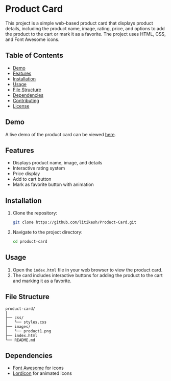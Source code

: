 # Product Card

This project is a simple web-based product card that displays product details, including the product name, image, rating, price, and options to add the product to the cart or mark it as a favorite. The project uses HTML, CSS, and Font Awesome icons.

## Table of Contents

- [Demo](#demo)
- [Features](#features)
- [Installation](#installation)
- [Usage](#usage)
- [File Structure](#file-structure)
- [Dependencies](#dependencies)
- [Contributing](#contributing)
- [License](#license)

## Demo

A live demo of the product card can be viewed [here](https://litikesh.github.io/Product-Card/).

## Features

- Displays product name, image, and details
- Interactive rating system
- Price display
- Add to cart button
- Mark as favorite button with animation

## Installation

1. Clone the repository:
   ```bash
   git clone https://github.com/litikesh/Product-Card.git
   ```
2. Navigate to the project directory:
   ```bash
   cd product-card
   ```

## Usage

1. Open the `index.html` file in your web browser to view the product card.
2. The card includes interactive buttons for adding the product to the cart and marking it as a favorite.

## File Structure

```
product-card/
│
├── css/
│   └── styles.css
├── images/
│   └── product1.png
├── index.html
└── README.md
```

## Dependencies

- [Font Awesome](https://cdnjs.cloudflare.com/ajax/libs/font-awesome/4.7.0/css/font-awesome.min.css) for icons
- [Lordicon](https://cdn.lordicon.com/qjzruarw.js) for animated icons

